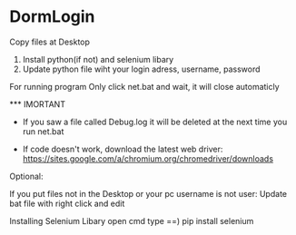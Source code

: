 # DormLogin

Copy files at Desktop
  
  1) Install python(if not) and selenium libary
  2) Update python file wiht your login adress, username, password
 
 
For running program 
    Only click net.bat and wait, it will close automaticly
    
*** IMORTANT

- If you saw a file called Debug.log it will be deleted at the next time you run net.bat


- If code doesn't work, download the latest web driver: https://sites.google.com/a/chromium.org/chromedriver/downloads

Optional:

If you put files not in the Desktop or your pc username is not user:
  Update bat file with right click and edit 

Installing Selenium Libary
  open cmd
  type ==) pip install selenium

